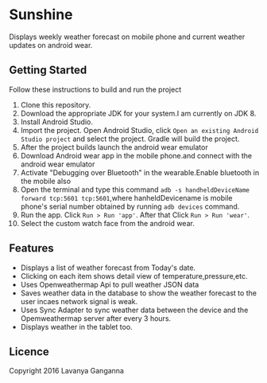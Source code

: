 # Sunshine
Displays weekly weather forecast on mobile phone and current weather updates on android wear.

## Getting Started
Follow these instructions to build and run the project 

1. Clone this repository.
2. Download the appropriate JDK for your system.I am currently on JDK 8.
3. Install Android Studio.
4. Import the project. Open Android Studio, click `Open an existing Android Studio project` and select the project. Gradle       will build the project.
5. After the project builds launch the android wear emulator
6. Download Android wear app in the mobile phone.and connect with the android wear emulator
7. Activate "Debugging over Bluetooth" in the wearable.Enable bluetooth in the mobile also
8. Open the terminal and type this command `adb -s handheldDeviceName forward tcp:5601 tcp:5601`,where hanheldDevicename is 
    mobile phone's serial number obtained by running `adb devices` command.
9. Run the app. Click `Run > Run 'app'`. After that Click `Run > Run 'wear'`.
10. Select the custom watch face from the android wear.

## Features

* Displays a list of weather forecast from Today's date.
* Clicking on each item shows detail view of temperature,pressure,etc.
* Uses Openweathermap Api to pull weather JSON data
* Saves weather data in the database to show the weather forecast to the user incaes network signal is weak.
* Uses Sync Adapter to sync weather data between the device and the Opemweathermap server after every 3 hours.
* Displays weather in the tablet too.

## Licence

Copyright 2016 Lavanya Ganganna
